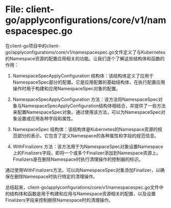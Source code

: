 # File: client-go/applyconfigurations/core/v1/namespacespec.go

在client-go项目中的client-go/applyconfigurations/core/v1/namespacespec.go文件定义了与Kubernetes的Namespace资源的配置应用相关的功能。让我们逐个了解这些结构体和函数的作用：

1. NamespaceSpecApplyConfiguration 结构体：该结构体定义了应用于NamespaceSpec部分的配置。它是应用配置的基础结构体，在执行配置应用操作时用于构建和应用NamespaceSpec对象的配置。

2. NamespaceSpecApplyConfiguration 方法：该方法将NamespaceSpec对象与NamespaceSpecApplyConfiguration结构体相结合，并提供了一些方法来配置NamespaceSpec对象。通过使用该方法，可以为NamespaceSpec对象设置或应用各种字段和属性。

3. NamespaceSpec 结构体：该结构体是Kubernetes的Namespace资源的规范部分的表示。它包含了定义Namespace的各种属性和字段的规范信息。

4. WithFinalizers 方法：该方法用于为NamespaceSpec对象设置Namespace上的Finalizers字段，即将一个或多个Finalizer添加到Namespace资源上。Finalizers是在删除Namespace时执行清理操作的控制器的标识。

通过使用WithFinalizers方法，可以向NamespaceSpec对象添加Finalizer，以确保在删除Namespace时执行特定的清理操作。

总结起来，client-go/applyconfigurations/core/v1/namespacespec.go文件中的结构体和函数是用于构建和应用与Namespace资源相关的配置，以及设置Finalizers字段来控制删除Namespace时的清理操作。

